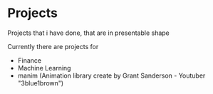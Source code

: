 # Projects
Projects that i have done, that are in presentable shape

Currently there are projects for 
- Finance
- Machine Learning
- manim (Animation library create by Grant Sanderson - Youtuber "3blue1brown")
